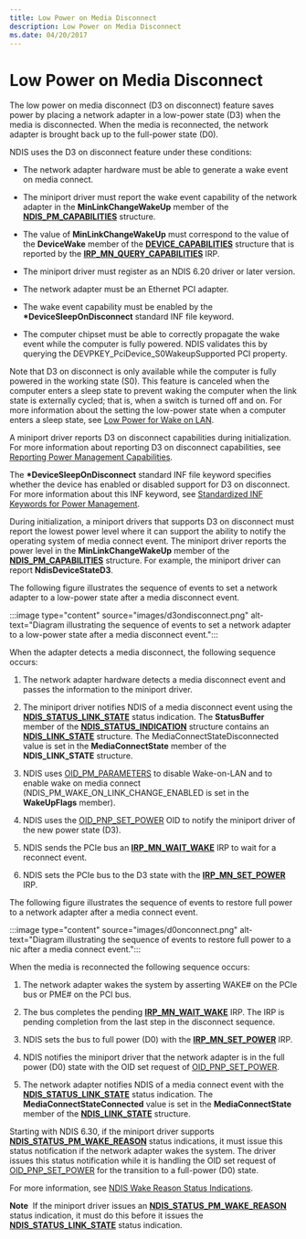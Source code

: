 ```yaml
---
title: Low Power on Media Disconnect
description: Low Power on Media Disconnect
ms.date: 04/20/2017
---
```


# Low Power on Media Disconnect





The low power on media disconnect (D3 on disconnect) feature saves power by placing a network adapter in a low-power state (D3) when the media is disconnected. When the media is reconnected, the network adapter is brought back up to the full-power state (D0).

NDIS uses the D3 on disconnect feature under these conditions:

-   The network adapter hardware must be able to generate a wake event on media connect.

-   The miniport driver must report the wake event capability of the network adapter in the **MinLinkChangeWakeUp** member of the [**NDIS\_PM\_CAPABILITIES**](/windows-hardware/drivers/ddi/ntddndis/ns-ntddndis-_ndis_pm_capabilities) structure.

-   The value of **MinLinkChangeWakeUp** must correspond to the value of the **DeviceWake** member of the [**DEVICE\_CAPABILITIES**](/windows-hardware/drivers/ddi/wdm/ns-wdm-_device_capabilities) structure that is reported by the [**IRP\_MN\_QUERY\_CAPABILITIES**](../kernel/irp-mn-query-capabilities.md) IRP.

-   The miniport driver must register as an NDIS 6.20 driver or later version.

-   The network adapter must be an Ethernet PCI adapter.

-   The wake event capability must be enabled by the **\*DeviceSleepOnDisconnect** standard INF file keyword.

-   The computer chipset must be able to correctly propagate the wake event while the computer is fully powered. NDIS validates this by querying the DEVPKEY\_PciDevice\_S0WakeupSupported PCI property.

Note that D3 on disconnect is only available while the computer is fully powered in the working state (S0). This feature is canceled when the computer enters a sleep state to prevent waking the computer when the link state is externally cycled; that is, when a switch is turned off and on. For more information about the setting the low-power state when a computer enters a sleep state, see [Low Power for Wake on LAN](low-power-for-wake-on-lan.md).

A miniport driver reports D3 on disconnect capabilities during initialization. For more information about reporting D3 on disconnect capabilities, see [Reporting Power Management Capabilities](reporting-power-management-capabilities.md).

The **\*DeviceSleepOnDisconnect** standard INF file keyword specifies whether the device has enabled or disabled support for D3 on disconnect. For more information about this INF keyword, see [Standardized INF Keywords for Power Management](standardized-inf-keywords-for-power-management.md).

During initialization, a miniport drivers that supports D3 on disconnect must report the lowest power level where it can support the ability to notify the operating system of media connect event. The miniport driver reports the power level in the **MinLinkChangeWakeUp** member of the [**NDIS\_PM\_CAPABILITIES**](/windows-hardware/drivers/ddi/ntddndis/ns-ntddndis-_ndis_pm_capabilities) structure. For example, the miniport driver can report **NdisDeviceStateD3**.

The following figure illustrates the sequence of events to set a network adapter to a low-power state after a media disconnect event.

:::image type="content" source="images/d3ondisconnect.png" alt-text="Diagram illustrating the sequence of events to set a network adapter to a low-power state after a media disconnect event.":::

When the adapter detects a media disconnect, the following sequence occurs:

1.  The network adapter hardware detects a media disconnect event and passes the information to the miniport driver.

2.  The miniport driver notifies NDIS of a media disconnect event using the [**NDIS\_STATUS\_LINK\_STATE**](./ndis-status-link-state.md) status indication. The **StatusBuffer** member of the [**NDIS\_STATUS\_INDICATION**](/windows-hardware/drivers/ddi/ndis/ns-ndis-_ndis_status_indication) structure contains an [**NDIS\_LINK\_STATE**](/windows-hardware/drivers/ddi/ntddndis/ns-ntddndis-_ndis_link_state) structure. The MediaConnectStateDisconnected value is set in the **MediaConnectState** member of the **NDIS\_LINK\_STATE** structure.

3.  NDIS uses [OID\_PM\_PARAMETERS](./oid-pm-parameters.md) to disable Wake-on-LAN and to enable wake on media connect (NDIS\_PM\_WAKE\_ON\_LINK\_CHANGE\_ENABLED is set in the **WakeUpFlags** member).

4.  NDIS uses the [OID\_PNP\_SET\_POWER](./oid-pnp-set-power.md) OID to notify the miniport driver of the new power state (D3).

5.  NDIS sends the PCIe bus an [**IRP\_MN\_WAIT\_WAKE**](../kernel/irp-mn-wait-wake.md) IRP to wait for a reconnect event.

6.  NDIS sets the PCIe bus to the D3 state with the [**IRP\_MN\_SET\_POWER**](../kernel/irp-mn-set-power.md) IRP.

The following figure illustrates the sequence of events to restore full power to a network adapter after a media connect event.

:::image type="content" source="images/d0onconnect.png" alt-text="Diagram illustrating the sequence of events to restore full power to a nic after a media connect event.":::

When the media is reconnected the following sequence occurs:

1.  The network adapter wakes the system by asserting WAKE\# on the PCIe bus or PME\# on the PCI bus.

2.  The bus completes the pending [**IRP\_MN\_WAIT\_WAKE**](../kernel/irp-mn-wait-wake.md) IRP. The IRP is pending completion from the last step in the disconnect sequence.

3.  NDIS sets the bus to full power (D0) with the [**IRP\_MN\_SET\_POWER**](../kernel/irp-mn-set-power.md) IRP.

4.  NDIS notifies the miniport driver that the network adapter is in the full power (D0) state with the OID set request of [OID\_PNP\_SET\_POWER](./oid-pnp-set-power.md).

5.  The network adapter notifies NDIS of a media connect event with the [**NDIS\_STATUS\_LINK\_STATE**](./ndis-status-link-state.md) status indication. The **MediaConnectStateConnected** value is set in the **MediaConnectState** member of the [**NDIS\_LINK\_STATE**](/windows-hardware/drivers/ddi/ntddndis/ns-ntddndis-_ndis_link_state) structure.

Starting with NDIS 6.30, if the miniport driver supports [**NDIS\_STATUS\_PM\_WAKE\_REASON**](./ndis-status-pm-wake-reason.md) status indications, it must issue this status notification if the network adapter wakes the system. The driver issues this status notification while it is handling the OID set request of [OID\_PNP\_SET\_POWER](./oid-pnp-set-power.md) for the transition to a full-power (D0) state.

For more information, see [NDIS Wake Reason Status Indications](overview-of-ndis-wake-reason-statue-indications.md).

**Note**  If the miniport driver issues an [**NDIS\_STATUS\_PM\_WAKE\_REASON**](./ndis-status-pm-wake-reason.md) status indication, it must do this before it issues the [**NDIS\_STATUS\_LINK\_STATE**](./ndis-status-link-state.md) status indication.

 

 

